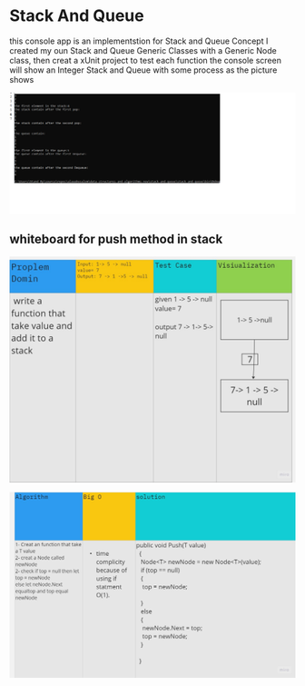 # Stack And Queue

this console app is an implementstion for Stack and Queue Concept
I created my oun Stack and Queue Generic Classes
with a Generic Node class, then creat a xUnit project to test each function
 the console screen will show an Integer Stack and Queue with some process as the picture shows

 ![console screen](CC-10-1.png)

## whiteboard for push method in stack


![1](CC-10-11.jpg)

![2](CC-10-22.jpg)
